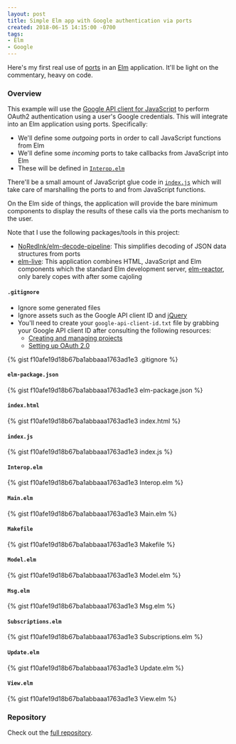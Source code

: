 ```yaml
---
layout: post
title: Simple Elm app with Google authentication via ports
created: 2018-06-15 14:15:00 -0700
tags:
- Elm
- Google
---
```

Here's my first real use of [ports][ports] in an [Elm][elm] application. It'll be light on the commentary, heavy on code.

### Overview

This example will use the [Google API client for JavaScript][google-api-javascript] to perform OAuth2 authentication using a user's Google credentials. This will integrate into an Elm application using ports. Specifically:

* We'll define some _outgoing_ ports in order to call JavaScript functions from Elm
* We'll define some _incoming_ ports to take callbacks from JavaScript into Elm
* These will be defined in [`Interop.elm`][interop-elm]

There'll be a small amount of JavaScript glue code in [`index.js`][index-js] which will take care of marshalling the ports to and from JavaScript functions.

On the Elm side of things, the application will provide the bare minimum components to display the results of these calls via the ports mechanism to the user.

Note that I use the following packages/tools in this project:

* [NoRedInk/elm-decode-pipeline][elm-decode-pipeline]: This simplifies decoding of JSON data structures from ports
* [elm-live][elm-live]: This application combines HTML, JavaScript and Elm components which the standard Elm development server, [elm-reactor][elm-reactor], only barely copes with after some cajoling

#### `.gitignore`

* Ignore some generated files
* Ignore assets such as the Google API client ID and [jQuery][jquery]
* You'll need to create your `google-api-client-id.txt` file by grabbing your Google API client ID after consulting the following resources:
    * [Creating and managing projects][create-google-api-project]
    * [Setting up OAuth 2.0][set-up-oauth2]

{% gist f10afe19d18b67ba1abbaaa1763ad1e3 .gitignore %}

#### `elm-package.json`

{% gist f10afe19d18b67ba1abbaaa1763ad1e3 elm-package.json %}

#### `index.html`

{% gist f10afe19d18b67ba1abbaaa1763ad1e3 index.html %}

#### `index.js`

{% gist f10afe19d18b67ba1abbaaa1763ad1e3 index.js %}

#### `Interop.elm`

{% gist f10afe19d18b67ba1abbaaa1763ad1e3 Interop.elm %}

#### `Main.elm`

{% gist f10afe19d18b67ba1abbaaa1763ad1e3 Main.elm %}

#### `Makefile`

{% gist f10afe19d18b67ba1abbaaa1763ad1e3 Makefile %}

#### `Model.elm`

{% gist f10afe19d18b67ba1abbaaa1763ad1e3 Model.elm %}

#### `Msg.elm`

{% gist f10afe19d18b67ba1abbaaa1763ad1e3 Msg.elm %}

#### `Subscriptions.elm`

{% gist f10afe19d18b67ba1abbaaa1763ad1e3 Subscriptions.elm %}

#### `Update.elm`

{% gist f10afe19d18b67ba1abbaaa1763ad1e3 Update.elm %}

#### `View.elm`

{% gist f10afe19d18b67ba1abbaaa1763ad1e3 View.elm %}

### Repository

Check out the [full repository][repo].

[create-google-api-project]: https://cloud.google.com/resource-manager/docs/creating-managing-projects
[elm]: https://elm-lang.org/
[elm-decode-pipeline]: http://package.elm-lang.org/packages/NoRedInk/elm-decode-pipeline/3.0.0
[elm-live]: https://github.com/architectcodes/elm-live
[elm-reactor]: https://github.com/elm-lang/elm-reactor
[google-api-javascript]: https://developers.google.com/api-client-library/javascript/
[index-js]: https://gist.github.com/rcook/f10afe19d18b67ba1abbaaa1763ad1e3/#file-index-js
[interop-elm]: https://gist.github.com/rcook/f10afe19d18b67ba1abbaaa1763ad1e3/#file-interop-elm
[jquery]: https://jquery.com/
[ports]: https://guide.elm-lang.org/interop/javascript.html
[repo]: https://gist.github.com/rcook/f10afe19d18b67ba1abbaaa1763ad1e3/
[set-up-oauth2]: https://support.google.com/cloud/answer/6158849?hl=en
